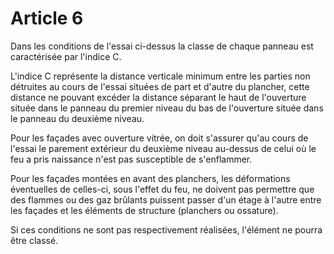 # Article 6

Dans les conditions de l'essai ci-dessus la classe de chaque panneau est caractérisée par l'indice C.

L'indice C représente la distance verticale minimum entre les parties non détruites au cours de l'essai situées de part et d'autre du plancher, cette distance ne pouvant excéder la distance séparant le haut de l'ouverture située dans le panneau du premier niveau du bas de l'ouverture située dans le panneau du deuxième niveau.

Pour les façades avec ouverture vitrée, on doit s'assurer qu'au cours de l'essai le parement extérieur du deuxième niveau au-dessus de celui où le feu a pris naissance n'est pas susceptible de s'enflammer.

Pour les façades montées en avant des planchers, les déformations éventuelles de celles-ci, sous l'effet du feu, ne doivent pas permettre que des flammes ou des gaz brûlants puissent passer d'un étage à l'autre entre les façades et les éléments de structure (planchers ou ossature).

Si ces conditions ne sont pas respectivement réalisées, l'élément ne pourra être classé.
